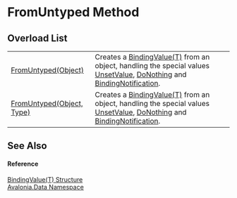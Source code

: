 # FromUntyped Method


## Overload List
<table>
<tr>
<td><a href="M_Avalonia_Data_BindingValue_1_FromUntyped_1">FromUntyped(Object)</a></td>
<td>Creates a <a href="T_Avalonia_Data_BindingValue_1">BindingValue(T)</a> from an object, handling the special values <a href="F_Avalonia_AvaloniaProperty_UnsetValue">UnsetValue</a>, <a href="F_Avalonia_Data_BindingOperations_DoNothing">DoNothing</a> and <a href="T_Avalonia_Data_BindingNotification">BindingNotification</a>.</td>
</tr>
<tr>
<td><a href="M_Avalonia_Data_BindingValue_1_FromUntyped">FromUntyped(Object, Type)</a></td>
<td>Creates a <a href="T_Avalonia_Data_BindingValue_1">BindingValue(T)</a> from an object, handling the special values <a href="F_Avalonia_AvaloniaProperty_UnsetValue">UnsetValue</a>, <a href="F_Avalonia_Data_BindingOperations_DoNothing">DoNothing</a> and <a href="T_Avalonia_Data_BindingNotification">BindingNotification</a>.</td>
</tr>
</table>

## See Also


#### Reference
<a href="T_Avalonia_Data_BindingValue_1">BindingValue(T) Structure</a>  
<a href="N_Avalonia_Data">Avalonia.Data Namespace</a>  

